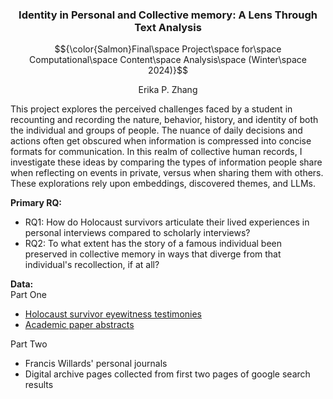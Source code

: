 ### <p align="center">Identity in Personal and Collective memory: A Lens Through Text Analysis</p>
$${\color{Salmon}Final\space Project\space for\space Computational\space Content\space Analysis\space (Winter\space 2024)}$$
<p align="center">Erika P. Zhang</p>

This project explores the perceived challenges faced by a student in recounting and recording the nature, behavior, history, and identity of both the individual and groups of people. The nuance of daily decisions and actions often get obscured when information is compressed into concise formats for communication. In this realm of collective human records, I investigate these ideas by comparing the types of information people share when reflecting on events in private, versus when sharing them with others. These explorations rely upon embeddings, discovered themes, and LLMs.

**Primary RQ: <br>**
- RQ1: How do Holocaust survivors articulate their lived experiences in personal interviews compared to scholarly interviews?
- RQ2: To what extent has the story of a famous individual been preserved in collective memory in ways that diverge from that individual's recollection, if at all?


**Data:** <br>
Part One
- [Holocaust survivor eyewitness testimonies](https://www.testifyingtothetruth.co.uk/viewer/)
- [Academic paper abstracts](https://github.com/allenai/s2orc)

Part Two
- Francis Willards' personal journals
- Digital archive pages collected from first two pages of google search results

